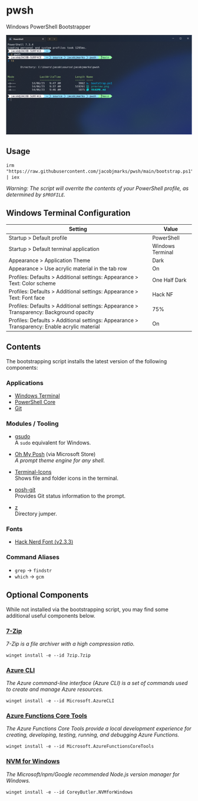 # pwsh

Windows PowerShell Bootstrapper

![Preview](preview.png)

## Usage

``` pwsh
irm "https://raw.githubusercontent.com/jacobjmarks/pwsh/main/bootstrap.ps1" | iex
```

*Warning: The script will overrite the contents of your PowerShell profile, as determined by `$PROFILE`.*

## Windows Terminal Configuration

| Setting                                                                                      | Value            |
| -------------------------------------------------------------------------------------------- | ---------------- |
| Startup > Default profile                                                                    | PowerShell       |
| Startup > Default terminal application                                                       | Windows Terminal |
| Appearance > Application Theme                                                               | Dark             |
| Appearance > Use acrylic material in the tab row                                             | On               |
| Profiles: Defaults > Additional settings: Appearance > Text: Color scheme                    | One Half Dark    |
| Profiles: Defaults > Additional settings: Appearance > Text: Font face                       | Hack NF          |
| Profiles: Defaults > Additional settings: Appearance > Transparency: Background opacity      | 75%              |
| Profiles: Defaults > Additional settings: Appearance > Transparency: Enable acrylic material | On               |

## Contents

The bootstrapping script installs the latest version of the following components:

### Applications

- [Windows Terminal](https://github.com/microsoft/terminal)
- [PowerShell Core](https://github.com/PowerShell/PowerShell)
- [Git](https://git-scm.com/download/win)

### Modules / Tooling

- [gsudo](https://github.com/gerardog/gsudo)\
  A `sudo` equivalent for Windows.

- [Oh My Posh](https://github.com/jandedobbeleer/oh-my-posh) (via Microsoft Store)\
  *A prompt theme engine for any shell.*

- [Terminal-Icons](https://github.com/devblackops/Terminal-Icons)\
  Shows file and folder icons in the terminal.

- [posh-git](https://github.com/dahlbyk/posh-git)\
  Provides Git status information to the prompt.

- [z](https://github.com/badmotorfinger/z)\
  Directory jumper.

### Fonts

- [Hack Nerd Font (v2.3.3)](https://github.com/ryanoasis/nerd-fonts)

### Command Aliases

- `grep` -> `findstr`
- `which` -> `gcm`

## Optional Components

While not installed via the bootstrapping script, you may find some additional useful components below.

### [7-Zip](https://www.7-zip.org/)

_7-Zip is a file archiver with a high compression ratio._

``` pwsh
winget install -e --id 7zip.7zip
```

### [Azure CLI](https://github.com/Azure/azure-cli)

_The Azure command-line interface (Azure CLI) is a set of commands used to create and manage Azure resources._

``` pwsh
winget install -e --id Microsoft.AzureCLI
```

### [Azure Functions Core Tools](https://github.com/Azure/azure-functions-core-tools)

_The Azure Functions Core Tools provide a local development experience for creating, developing, testing, running, and debugging Azure Functions._

``` pwsh
winget install -e --id Microsoft.AzureFunctionsCoreTools
```

### [NVM for Windows](https://github.com/coreybutler/nvm-windows)

_The Microsoft/npm/Google recommended Node.js version manager for Windows._

``` pwsh
winget install -e --id CoreyButler.NVMforWindows
```
